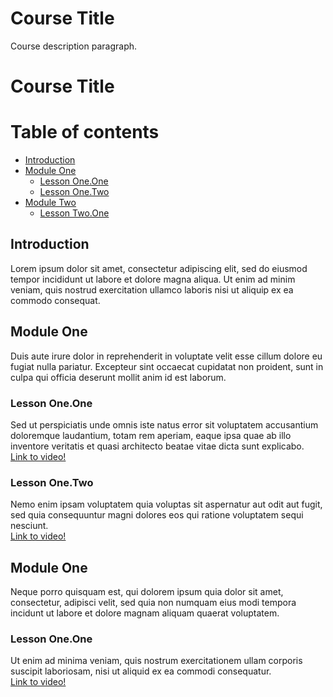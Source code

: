 # Course Title
Course description paragraph.

# Course Title

# Table of contents

* [Introduction](#introduction)
* [Module One](#module-one)
  * [Lesson One.One](#lesson-one.one)
  * [Lesson One.Two](#lesson-one.two)  
* [Module Two](#module-two)
  * [Lesson Two.One](#lesson-two.one)


## Introduction

Lorem ipsum dolor sit amet, consectetur adipiscing elit, sed do eiusmod tempor incididunt ut labore et dolore magna aliqua. Ut enim ad minim veniam, quis nostrud exercitation ullamco laboris nisi ut aliquip ex ea commodo consequat.

## Module One

Duis aute irure dolor in reprehenderit in voluptate velit esse cillum dolore eu fugiat nulla pariatur. Excepteur sint occaecat cupidatat non proident, sunt in culpa qui officia deserunt mollit anim id est laborum.

### Lesson One.One

Sed ut perspiciatis unde omnis iste natus error sit voluptatem accusantium doloremque laudantium, totam rem aperiam, eaque ipsa quae ab illo inventore veritatis et quasi architecto beatae vitae dicta sunt explicabo.   
[Link to video!](http://google.com)

### Lesson One.Two

Nemo enim ipsam voluptatem quia voluptas sit aspernatur aut odit aut fugit, sed quia consequuntur magni dolores eos qui ratione voluptatem sequi nesciunt.  
[Link to video!](http://mit.edu)

## Module One

Neque porro quisquam est, qui dolorem ipsum quia dolor sit amet, consectetur, adipisci velit, sed quia non numquam eius modi tempora incidunt ut labore et dolore magnam aliquam quaerat voluptatem.

### Lesson One.One

Ut enim ad minima veniam, quis nostrum exercitationem ullam corporis suscipit laboriosam, nisi ut aliquid ex ea commodi consequatur.  
[Link to video!](http://amazon.com)
